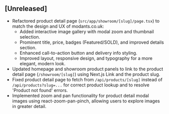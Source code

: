## [Unreleased]
- Refactored product detail page (`src/app/showroom/[slug]/page.tsx`) to match the design and UX of modants.co.uk:
  - Added interactive image gallery with modal zoom and thumbnail selection.
  - Prominent title, price, badges (Featured/SOLD), and improved details section.
  - Enhanced call-to-action button and delivery info styling.
  - Improved layout, responsive design, and typography for a more elegant, modern look.
- Updated homepage and showroom product panels to link to the product detail page (`/showroom/[slug]`) using Next.js Link and the product slug.
- Fixed product detail page to fetch from `/api/products/[slug]` instead of `/api/products?slug=...` for correct product lookup and to resolve 'Product not found' errors.
- Implemented zoom and pan functionality for product detail modal images using react-zoom-pan-pinch, allowing users to explore images in greater detail. 